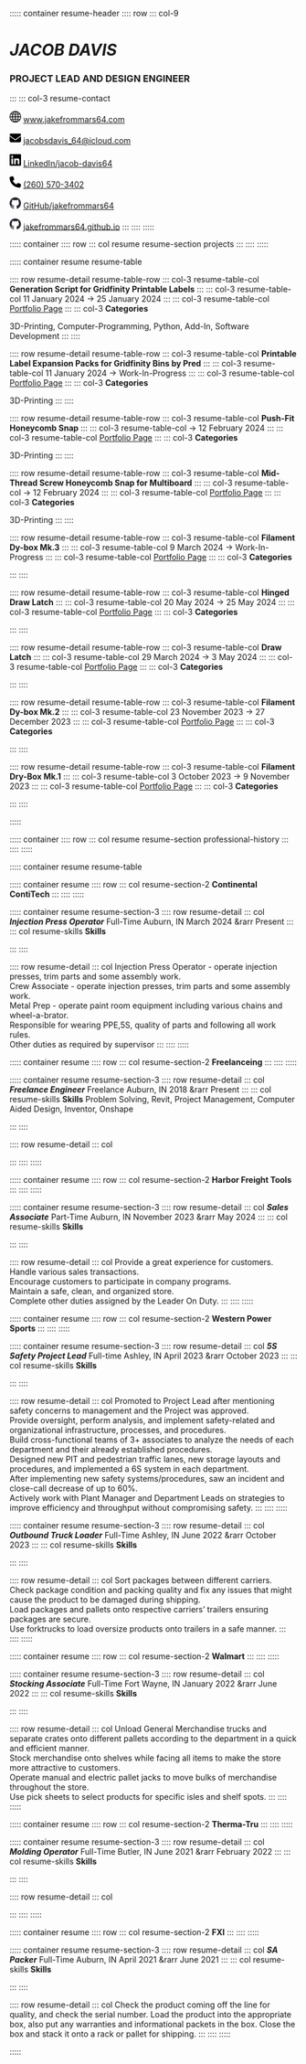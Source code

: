 ::::: container resume-header
:::: row
::: col-9

# _JACOB DAVIS_

### PROJECT LEAD AND DESIGN ENGINEER

:::
::: col-3 resume-contact


<img src="../assets/icons/web.png" width="20"> <a class="resume-contact" href="https://www.jakefrommars64.com/">www.jakefrommars64.com</a>

<img src="../assets/icons/mail.gif" width="20"> <a class="resume-contact" href="mailto:jacobsdavis_64@icloud.com">jacobsdavis_64@icloud.com</a>

<img src="../assets/icons/linked-in.gif" width="20"> <a class="resume-contact" href="https://www.linkedin.com/in/jacob-davis64/">LinkedIn/jacob-davis64</a>

<img src="../assets/icons/call.gif" width="20"> <a class="resume-contact" href="tel:+12605703402">(260) 570-3402</a>

<img src="../assets/icons/github-mark.svg" width="20"> <a class="resume-contact" href="https://github.com/jakefrommars64">GitHub/jakefrommars64</a>

<img src="../assets/icons/github-mark.svg" width="20"> <a class="resume-contact" href="https://jakefrommars64.github.io/">jakefrommars64.github.io</a>
:::
::::
:::::

<!-- #region projects -->

::::: container
:::: row
::: col resume resume-section
projects
:::
::::
:::::

::::: container resume resume-table

<!-- #region Generation Script for Gridfinity Printable Labels -->

:::: row resume-detail resume-table-row
::: col-3 resume-table-col
**Generation Script for Gridfinity Printable Labels**
:::
::: col-3 resume-table-col
11 January 2024 &rarr; 25 January 2024
:::
::: col-3 resume-table-col
[Portfolio Page](https://www.jakefrommars64.com/portfolio-collections/my-portfolio/jfm-proj-006)
:::
::: col-3
**Categories**

3D-Printing, Computer-Programming, Python, Add-In, Software Development
:::
::::

<!-- #endregion Generation Script for Gridfinity Printable Labels -->

<!-- #region Printable Label Expansion Packs for Gridfinity Bins by Pred -->

:::: row resume-detail resume-table-row
::: col-3 resume-table-col
**Printable Label Expansion Packs for Gridfinity Bins by Pred**
:::
::: col-3 resume-table-col
11 January 2024 &rarr; Work-In-Progress
:::
::: col-3 resume-table-col
[Portfolio Page](https://www.jakefrommars64.com/portfolio-collections/my-portfolio/jfm-proj-005)
:::
::: col-3
**Categories**

3D-Printing
:::
::::

<!-- #endregion Printable Label Expansion Packs for Gridfinity Bins by Pred -->

<!-- #region Push-Fit Honeycomb Snap -->

:::: row resume-detail resume-table-row
::: col-3 resume-table-col
**Push-Fit Honeycomb Snap**
:::
::: col-3 resume-table-col
 &rarr; 12 February 2024
:::
::: col-3 resume-table-col
[Portfolio Page](https://www.jakefrommars64.com/portfolio-collections/my-portfolio/push-fit-honeycomb-snap)
:::
::: col-3
**Categories**

3D-Printing
:::
::::

<!-- #endregion Push-Fit Honeycomb Snap -->

<!-- #region Mid-Thread Screw Honeycomb Snap for Multiboard -->

:::: row resume-detail resume-table-row
::: col-3 resume-table-col
**Mid-Thread Screw Honeycomb Snap for Multiboard**
:::
::: col-3 resume-table-col
 &rarr; 12 February 2024
:::
::: col-3 resume-table-col
[Portfolio Page](https://www.jakefrommars64.com/portfolio-collections/my-portfolio/mid-thread-screw-honeycomb-snap-for-multiboard)
:::
::: col-3
**Categories**

3D-Printing
:::
::::

<!-- #endregion Mid-Thread Screw Honeycomb Snap for Multiboard -->

<!-- #region Filament Dy-box Mk.3 -->

:::: row resume-detail resume-table-row
::: col-3 resume-table-col
**Filament Dy-box Mk.3**
:::
::: col-3 resume-table-col
9 March 2024 &rarr; Work-In-Progress
:::
::: col-3 resume-table-col
[Portfolio Page](https://www.jakefrommars64.com/portfolio-collections/my-portfolio/jfm-proj-001-3)
:::
::: col-3
**Categories**


:::
::::

<!-- #endregion Filament Dy-box Mk.3 -->

<!-- #region Hinged Draw Latch -->

:::: row resume-detail resume-table-row
::: col-3 resume-table-col
**Hinged Draw Latch**
:::
::: col-3 resume-table-col
20 May 2024 &rarr; 25 May 2024
:::
::: col-3 resume-table-col
[Portfolio Page](https://www.jakefrommars64.com/portfolio-collections/my-portfolio/jfm-proj-003)
:::
::: col-3
**Categories**


:::
::::

<!-- #endregion Hinged Draw Latch -->

<!-- #region Draw Latch -->

:::: row resume-detail resume-table-row
::: col-3 resume-table-col
**Draw Latch**
:::
::: col-3 resume-table-col
29 March 2024 &rarr; 3 May 2024
:::
::: col-3 resume-table-col
[Portfolio Page](https://www.jakefrommars64.com/portfolio-collections/my-portfolio/jfm-proj-002)
:::
::: col-3
**Categories**


:::
::::

<!-- #endregion Draw Latch -->

<!-- #region Filament Dy-box Mk.2 -->

:::: row resume-detail resume-table-row
::: col-3 resume-table-col
**Filament Dy-box Mk.2**
:::
::: col-3 resume-table-col
23 November 2023 &rarr; 27 December 2023
:::
::: col-3 resume-table-col
[Portfolio Page]()
:::
::: col-3
**Categories**


:::
::::

<!-- #endregion Filament Dy-box Mk.2 -->

<!-- #region Filament Dry-Box Mk.1 -->

:::: row resume-detail resume-table-row
::: col-3 resume-table-col
**Filament Dry-Box Mk.1**
:::
::: col-3 resume-table-col
3 October 2023 &rarr; 9 November 2023
:::
::: col-3 resume-table-col
[Portfolio Page](https://www.jakefrommars64.com/portfolio-collections/my-portfolio/jfm-proj-001-1)
:::
::: col-3
**Categories**


:::
::::

<!-- #endregion Filament Dry-Box Mk.1 -->

:::::

<!-- #endregion projects -->

<!-- #region professional-history -->

::::: container
:::: row
::: col resume resume-section
professional-history
:::
::::
:::::

::::: container resume resume-table

<!-- #region Continental ContiTech -->

::::: container resume
:::: row
::: col resume-section-2
**Continental ContiTech**
:::
::::
:::::


::::: container resume resume-section-3
:::: row resume-detail
::: col
***Injection Press Operator***
Full-Time
Auburn, IN
March 2024 &rarr Present
:::
::: col resume-skills
**Skills**


:::
::::

:::: row resume-detail
::: col
Injection Press Operator - operate injection presses, trim parts and some assembly work.<br>Crew Associate - operate injection presses, trim parts and some assembly work.<br>Metal Prep - operate paint room equipment including various chains and wheel-a-brator.<br>Responsible for wearing PPE,5S, quality of parts and following all work rules.<br>Other duties as required by supervisor
:::
::::
:::::


<!-- #endregion Continental ContiTech -->

<!-- #region Freelanceing -->

::::: container resume
:::: row
::: col resume-section-2
**Freelanceing**
:::
::::
:::::


::::: container resume resume-section-3
:::: row resume-detail
::: col
***Freelance Engineer***
Freelance
Auburn, IN
2018 &rarr Present
:::
::: col resume-skills
**Skills**
Problem Solving, Revit, Project Management, Computer Aided Design, Inventor, Onshape

:::
::::

:::: row resume-detail
::: col

:::
::::
:::::


<!-- #endregion Freelanceing -->

<!-- #region Harbor Freight Tools -->

::::: container resume
:::: row
::: col resume-section-2
**Harbor Freight Tools**
:::
::::
:::::


::::: container resume resume-section-3
:::: row resume-detail
::: col
***Sales Associate***
Part-Time
Auburn, IN
November 2023 &rarr May 2024
:::
::: col resume-skills
**Skills**


:::
::::

:::: row resume-detail
::: col
Provide a great experience for customers.<br>Handle various sales transactions.<br>Encourage customers to participate in company programs.<br>Maintain a safe, clean, and organized store.<br>Complete other duties assigned by the Leader On Duty.
:::
::::
:::::


<!-- #endregion Harbor Freight Tools -->

<!-- #region Western Power Sports -->

::::: container resume
:::: row
::: col resume-section-2
**Western Power Sports**
:::
::::
:::::


::::: container resume resume-section-3
:::: row resume-detail
::: col
***5S Safety Project Lead***
Full-time
Ashley, IN
April 2023 &rarr October 2023
:::
::: col resume-skills
**Skills**


:::
::::

:::: row resume-detail
::: col
Promoted to Project Lead after mentioning safety concerns to management and the Project was approved.<br>Provide oversight, perform analysis, and implement safety-related and organizational infrastructure, processes, and procedures.<br>Build cross-functional teams of 3+ associates to analyze the needs of each department and their already established procedures.<br>Designed new PIT and pedestrian traffic lanes, new storage layouts and procedures, and implemented a 6S system in each department.<br>After implementing new safety systems/procedures, saw an incident and close-call decrease of up to 60%.<br>Actively work with Plant Manager and Department Leads on strategies to improve efficiency and throughput without compromising safety.
:::
::::
:::::

::::: container resume resume-section-3
:::: row resume-detail
::: col
***Outbound Truck Loader***
Full-Time
Ashley, IN
June 2022 &rarr October 2023
:::
::: col resume-skills
**Skills**


:::
::::

:::: row resume-detail
::: col
Sort packages between different carriers.<br>Check package condition and packing quality and fix any issues that might cause the product to be damaged during shipping.<br>Load packages and pallets onto respective carriers’ trailers ensuring packages are secure.<br>Use forktrucks to load oversize products onto trailers in a safe manner.
:::
::::
:::::


<!-- #endregion Western Power Sports -->

<!-- #region Walmart -->

::::: container resume
:::: row
::: col resume-section-2
**Walmart**
:::
::::
:::::


::::: container resume resume-section-3
:::: row resume-detail
::: col
***Stocking Associate***
Full-Time
Fort Wayne, IN
January 2022 &rarr June 2022
:::
::: col resume-skills
**Skills**


:::
::::

:::: row resume-detail
::: col
Unload General Merchandise trucks and separate crates onto different pallets according to the department in a quick and efficient manner.<br>Stock merchandise onto shelves while facing all items to make the store more attractive to customers.<br>Operate manual and electric pallet jacks to move bulks of merchandise throughout the store.<br>Use pick sheets to select products for specific isles and shelf spots.
:::
::::
:::::


<!-- #endregion Walmart -->

<!-- #region Therma-Tru -->

::::: container resume
:::: row
::: col resume-section-2
**Therma-Tru**
:::
::::
:::::


::::: container resume resume-section-3
:::: row resume-detail
::: col
***Molding Operator***
Full-Time
Butler, IN
June 2021 &rarr February 2022
:::
::: col resume-skills
**Skills**


:::
::::

:::: row resume-detail
::: col

:::
::::
:::::


<!-- #endregion Therma-Tru -->

<!-- #region FXI -->

::::: container resume
:::: row
::: col resume-section-2
**FXI**
:::
::::
:::::


::::: container resume resume-section-3
:::: row resume-detail
::: col
***SA Packer***
Full-Time
Auburn, IN
April 2021 &rarr June 2021
:::
::: col resume-skills
**Skills**


:::
::::

:::: row resume-detail
::: col
Check the product coming off the line for quality, and check the serial number. Load the product into the appropriate box, also put any warranties and informational packets in the box. Close the box and stack it onto a rack or pallet for shipping.
:::
::::
:::::


<!-- #endregion FXI -->

:::::

<!-- #endregion professional-history -->

